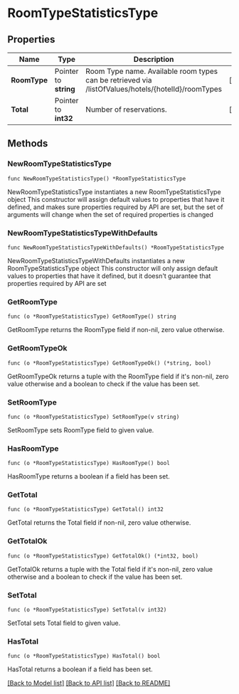 # RoomTypeStatisticsType

## Properties

Name | Type | Description | Notes
------------ | ------------- | ------------- | -------------
**RoomType** | Pointer to **string** | Room Type name. Available room types can be retrieved via /listOfValues/hotels/{hotelId}/roomTypes | [optional] 
**Total** | Pointer to **int32** | Number of reservations. | [optional] 

## Methods

### NewRoomTypeStatisticsType

`func NewRoomTypeStatisticsType() *RoomTypeStatisticsType`

NewRoomTypeStatisticsType instantiates a new RoomTypeStatisticsType object
This constructor will assign default values to properties that have it defined,
and makes sure properties required by API are set, but the set of arguments
will change when the set of required properties is changed

### NewRoomTypeStatisticsTypeWithDefaults

`func NewRoomTypeStatisticsTypeWithDefaults() *RoomTypeStatisticsType`

NewRoomTypeStatisticsTypeWithDefaults instantiates a new RoomTypeStatisticsType object
This constructor will only assign default values to properties that have it defined,
but it doesn't guarantee that properties required by API are set

### GetRoomType

`func (o *RoomTypeStatisticsType) GetRoomType() string`

GetRoomType returns the RoomType field if non-nil, zero value otherwise.

### GetRoomTypeOk

`func (o *RoomTypeStatisticsType) GetRoomTypeOk() (*string, bool)`

GetRoomTypeOk returns a tuple with the RoomType field if it's non-nil, zero value otherwise
and a boolean to check if the value has been set.

### SetRoomType

`func (o *RoomTypeStatisticsType) SetRoomType(v string)`

SetRoomType sets RoomType field to given value.

### HasRoomType

`func (o *RoomTypeStatisticsType) HasRoomType() bool`

HasRoomType returns a boolean if a field has been set.

### GetTotal

`func (o *RoomTypeStatisticsType) GetTotal() int32`

GetTotal returns the Total field if non-nil, zero value otherwise.

### GetTotalOk

`func (o *RoomTypeStatisticsType) GetTotalOk() (*int32, bool)`

GetTotalOk returns a tuple with the Total field if it's non-nil, zero value otherwise
and a boolean to check if the value has been set.

### SetTotal

`func (o *RoomTypeStatisticsType) SetTotal(v int32)`

SetTotal sets Total field to given value.

### HasTotal

`func (o *RoomTypeStatisticsType) HasTotal() bool`

HasTotal returns a boolean if a field has been set.


[[Back to Model list]](../README.md#documentation-for-models) [[Back to API list]](../README.md#documentation-for-api-endpoints) [[Back to README]](../README.md)


